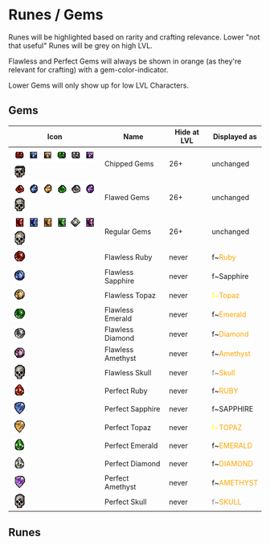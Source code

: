 # Runes / Gems
Runes will be highlighted based on rarity and crafting relevance. Lower "not that useful" Runes will be grey on high LVL.

Flawless and Perfect Gems will always be shown in orange (as they're relevant for crafting) with a gem-color-indicator.

Lower Gems will only show up for low LVL Characters.

## Gems

| Icon | Name | Hide at LVL | Displayed as |
| --- | --- | --- | --- |
| ![](icons/chruby.gif)![](icons/chsapphire.gif)![](icons/chtopaz.gif)![](icons/chemerald.gif)![](icons/chdiamond.gif)![](icons/chamethyst.gif)![](icons/chskull.gif) | Chipped Gems | 26+ | unchanged |
| ![](icons/flawedruby.gif)![](icons/flawedsapphire.gif)![](icons/flawedtopaz.gif)![](icons/flawedemerald.gif)![](icons/flaweddiamond.gif)![](icons/flawedamethyst.gif)![](icons/flawedskull.gif) | Flawed Gems | 26+ | unchanged |
| ![](icons/ruby.gif)![](icons/sapphire.gif)![](icons/topaz.gif)![](icons/emerald.gif)![](icons/diamond.gif)![](icons/amethyst.gif)![](icons/skull.gif) | Regular Gems | 26+ | unchanged |
| ![](icons/flawlessruby.gif) | Flawless Ruby | never | <span class="d2red">f~</span><span class="d2" style="color: orange">Ruby</span> |
| ![](icons/flawlesssapphire.gif) | Flawless Sapphire | never | <span class="d2blue">f~</span><span class="d2orange">Sapphire</span> |
| ![](icons/flawlesstopaz.gif) | Flawless Topaz | never | <span class="d2" style="color: yellow">f~</span><span class="d2" style="color: orange">Topaz</span> |
| ![](icons/flawlessemerald.gif) | Flawless Emerald | never | <span class="d2green">f~</span><span class="d2" style="color: orange">Emerald</span> |
| ![](icons/flawlessdiamond.gif) | Flawless Diamond | never | <span class="d2">f~</span><span class="d2" style="color: orange">Diamond</span> |
| ![](icons/flawlessamethyst.gif) | Flawless Amethyst | never | <span class="d2purple">f~</span><span class="d2" style="color: orange">Amethyst</span> |
| ![](icons/flawlessskull.gif) | Flawless Skull | never | <span class="d2" style="color: grey">f~</span><span class="d2" style="color: orange">Skull</span> |
| ![](icons/pruby.gif) | Perfect Ruby | never | <span class="d2red">f~</span><span class="d2" style="color: orange">RUBY</span> |
| ![](icons/psapphire.gif) | Perfect Sapphire | never | <span class="d2blue">f~</span><span class="d2orange">SAPPHIRE</span> |
| ![](icons/ptopaz.gif) | Perfect Topaz | never | <span class="d2" style="color: yellow">f~</span><span class="d2" style="color: orange">TOPAZ</span> |
| ![](icons/pemerald.gif) | Perfect Emerald | never | <span class="d2green">f~</span><span class="d2" style="color: orange">EMERALD</span> |
| ![](icons/pdiamond.gif) | Perfect Diamond | never | <span class="d2">f~</span><span class="d2" style="color: orange">DIAMOND</span> |
| ![](icons/pamethyst.gif) | Perfect Amethyst | never | <span class="d2purple">f~</span><span class="d2" style="color: orange">AMETHYST</span> |
| ![](icons/pskull.gif) | Perfect Skull | never | <span class="d2" style="color: grey">f~</span><span class="d2" style="color: orange">SKULL</span> |

## Runes
